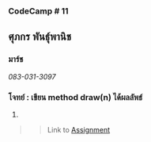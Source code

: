 ### CodeCamp # 11  

## **ศุภกร พันธุ์พานิช**  
### มาร์ช
*083-031-3097*  

### โจทย์ : เขียน method draw(n) ได้ผลลัพธ์  
1. 


>> Link to [Assignment]()